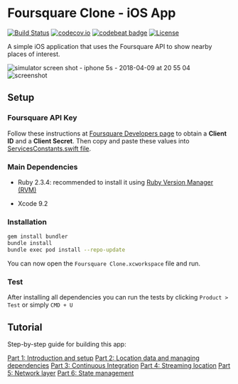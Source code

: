 # Foursquare Clone - iOS App

[![Build Status](https://travis-ci.org/fabiothiroki/foursquare-clone-ios.svg?branch=master)](https://travis-ci.org/fabiothiroki/foursquare-clone-ios)
[![codecov.io](https://img.shields.io/codecov/c/github/fabiothiroki/foursquare-clone-ios.svg)](https://codecov.io/gh/fabiothiroki/foursquare-clone-ios)
[![codebeat badge](https://codebeat.co/badges/87d1b8fd-5cf9-433b-b486-62d80a0863e9)](https://codebeat.co/projects/github-com-fabiothiroki-foursquare-clone-ios-master)
[![License](https://img.shields.io/badge/license-MIT-blue.svg?style=flat)](https://github.com/fabiothiroki/foursquare-clone-ios/blob/master/LICENSE)

A simple iOS application that uses the Foursquare API to show nearby places of interest.

![simulator screen shot - iphone 5s - 2018-04-09 at 20 55 04](https://user-images.githubusercontent.com/670057/38528933-50023a4c-3c38-11e8-9c4c-3ec7032a2320.png) ![screenshot](https://user-images.githubusercontent.com/670057/38529443-25429808-3c3b-11e8-9451-d622ff523489.gif)


## Setup

### Foursquare API Key

Follow these instructions at [Foursquare Developers page](https://developer.foursquare.com/docs/api/getting-started) to obtain a **Client ID** and a **Client Secret**.
Then copy and paste these values into [ServicesConstants.swift file](https://github.com/fabiothiroki/foursquare-clone-ios/blob/master/Foursquare%20Clone/Services/ServicesConstants.swift).

### Main Dependencies

* Ruby 2.3.4: recommended to install it using [Ruby Version Manager (RVM)](https://rvm.io/)

* Xcode 9.2

### Installation

```sh
gem install bundler
bundle install
bundle exec pod install --repo-update
```

You can now open the `Foursquare Clone.xcworkspace` file and run.

### Test

After installing all dependencies you can run the tests by clicking `Product > Test` or simply `CMD + U`

## Tutorial

Step-by-step guide for building this app:

[Part 1: Introduction and setup](https://medium.com/ios-os-x-development/build-a-foursquare-clone-ios-app-part-1-introduction-and-setup-1c38bda44ba4)
[Part 2: Location data and managing dependencies](https://medium.com/ios-os-x-development/build-a-foursquare-clone-ios-app-part-2-location-data-and-managing-dependencies-5fcf76c3b21d)
[Part 3: Continuous Integration](https://medium.com/ios-os-x-development/build-a-foursquare-clone-ios-app-part-3-continuous-integration-fefb508adba)
[Part 4: Streaming location](https://medium.com/ios-os-x-development/build-a-foursquare-clone-ios-app-part-4-streaming-location-64966289a8b2)
[Part 5: Network layer](https://medium.com/ios-os-x-development/build-a-foursquare-clone-ios-app-part-5-network-layer-80d46420298)
[Part 6: State management](https://medium.com/ios-os-x-development/build-a-foursquare-clone-ios-app-part-6-state-management-e9d6b32fc4)
